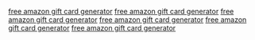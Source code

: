 <a href='https://oercommons.s3.amazonaws.com/media/editor/461317/ZU45AW.html'>free amazon gift card generator</a>
<a href='https://oercommons.s3.amazonaws.com/media/editor/461317/UBai4l.html'>free amazon gift card generator</a>
<a href='https://oercommons.s3.amazonaws.com/media/editor/461317/jaaBLZ.html'>free amazon gift card generator</a>
<a href='https://s3.amazonaws.com/oercommons/media/editor/461317/ZU45AW.html'>free amazon gift card generator</a>
<a href='https://s3.amazonaws.com/oercommons/media/editor/461317/UBai4l.html'>free amazon gift card generator</a>
<a href='https://s3.amazonaws.com/oercommons/media/editor/461317/jaaBLZ.html'>free amazon gift card generator</a>
